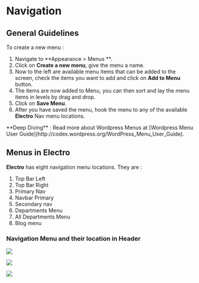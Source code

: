 # Navigation

## General Guidelines

To create a new menu :

1. Navigate to **Appearance > Menus **.
2. Click on **Create a new menu**, give the menu a name.
3. Now to the left are available menu items that can be added to the screen, check the items you want to add and click on **Add to Menu** button.
4. The items are now added to Menu, you can then sort and lay the menu items in levels by drag and drop.
5. Click on **Save Menu**.
6. After you have saved the menu, hook the menu to any of the available **Electro** Nav menu locations.

<div class="alert alert-info">**Deep Diving** : Read more about Wordpress Menus at [Wordpress Menu User Guide](http://codex.wordpress.org/WordPress_Menu_User_Guide).</div>

## Menus in Electro

**Electro** has eight navigation menu locations. They are :

1. Top Bar Left
2. Top Bar Right
3. Primary Nav
4. Navbar Primary
5. Secondary nav
6. Departments Menu
7. All Departments Menu
8. Blog menu

### Navigation Menu and their location in Header

![](http://transvelo.github.io/docs/electro/images/navigation-menu.png)

![](http://transvelo.github.io/docs/electro/images/navigation-menu2.png)

![](http://transvelo.github.io/docs/electro/images/navigation-menu3.png)


